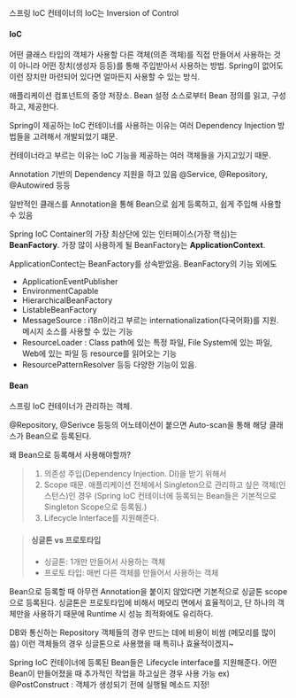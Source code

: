스프링 IoC 컨테이너의 IoC는 Inversion of Control

#### IoC
어떤 클래스 타입의 객체가 사용할 다른 객체(의존 객체)를 직접 만들어서 사용하는 것이 아니라 어떤 장치(생성자 등등)를 통해 주입받아서 사용하는 방법.
Spring이 없어도 이런 장치만 마련되어 있다면 얼마든지 사용할 수 있는 방식.

애플리케이션 컴포넌트의 중앙 저장소.
Bean 설정 소스로부터 Bean 정의를 읽고, 구성하고, 제공한다.

Spring이 제공하는 IoC 컨테이너를 사용하는 이유는 여러 Dependency Injection 방법들을 고려해서 개발되었기 떄문.

컨테이너라고 부르는 이유는 IoC 기능을 제공하는 여러 객체들을 가지고있기 때문.

Annotation 기반의 Dependency 지원을 하고 있음
@Service, @Repository, @Autowired 등등

일반적인 클래스를 Annotation을 통해 Bean으로 쉽게 등록하고, 쉽게 주입해 사용할 수 있음

Spring IoC Container의 가장 최상단에 있는 인터페이스(가장 핵심)는 **BeanFactory**.
가장 많이 사용하게 될 BeanFactory는 **ApplicationContext**.

ApplicationContect는 BeanFactory를 상속받았음.
BeanFactory의 기능 외에도
* ApplicationEventPublisher
* EnvironmentCapable
* HierarchicalBeanFactory
* ListableBeanFactory
* MessageSource : i18n이라고 부르는 internationalization(다국어화)를 지원. 메시지 소스를 사용할 수 있는 기능
* ResourceLoader : Class path에 있는 특정 파일, File System에 있는 파일, Web에 있는 파일 등 resource를 읽어오는 기능
* ResourcePatternResolver
등등 다양한 기능이 있음.

#### Bean
스프링 IoC 컨테이너가 관리하는 객체.

@Repository, @Serivce 등등의 어노테이션이 붙으면 Auto-scan을 통해 해당 클래스가 Bean으로 등록된다.

왜 Bean으로 등록해서 사용해야할까?
> 1. 의존성 주입(Dependency Injection. DI)을 받기 위해서
> 2. Scope 때문. 애플리케이션 전체에서 Singleton으로 관리하고 싶은 객체(인스턴스)인 경우 
(Spring IoC 컨테이너에 등록되는 Bean들은 기본적으로 Singleton Scope으로 등록됨.)
> 3. Lifecycle Interface를 지원해준다.

> #### 싱글톤 vs 프로토타입
> * 싱글톤: 1개만 만들어서 사용하는 객체
> * 프로토 타입: 매번 다른 객체를 만들어서 사용하는 객체

Bean으로 등록할 때 아무런 Annotation을 붙이지 않았다면 기본적으로 싱글톤 scope으로 등록된다.
싱글톤은 프로토타입에 비해서 메모리 면에서 효율적이고, 단 하나의 객체만을 사용하기 때문에 Runtime 시 성능 최적화에도 유리하다.

DB와 통신하는 Repository 객체들의 경우 만드는 데에 비용이 비쌈 (메모리를 많이 씀)
이런 객체들의 경우 싱글톤으로 사용했을 때 특히나 효율적이겠지~

Spring IoC 컨테이너에 등록된 Bean들은 Lifecycle interface를 지원해준다.
어떤 Bean이 만들어졌을 때 추가적인 작업을 하고싶은 경우 사용 가능
ex) @PostConstruct : 객체가 생성되기 전에 실행될 메소드 지정!

